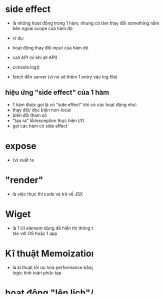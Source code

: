 # side effect

- là những hoạt động trong 1 hàm, nhưng có làm thay đổi something nằm bên ngoài scope của hàm đó

- ví dụ:
- hoạt động thay đổi input của hàm đó
- call API (vì khi all API)
- console.log()
- fetch đến server (vì nó sẽ thêm 1 entry vào log file)
<!-- SOURCE:  https://daveceddia.com/react-redux-immutability-guide/#what-is-immutability -->


## hiệu ứng "side effect" của 1 hàm

- 1 hàm được gọi là có "side effect" khi có các hoạt động như:
- thay đổi/ đọc biến non-local
- biến đổi tham số
- "tạo ra" lỗi/exception
  thực hiện I/O
- gọi các hàm có side effect

# expose
- (v) xuất ra
# "render"

- là việc thực thi code và trả về JSX

# Wiget

- là 1 UI element dùng để hiển thị thông tin, hoặc làm công cụ để tương tác với OS hoặc 1 app

# Kĩ thuật Memoization

- là kĩ thuật tối ưu hóa performance bằng cách cache lại kết quả của các logic tính toán phức tạp

# hoạt động "lên lịch"/schedule

- là thực hiện 1 hành động trong tương lai, sau 1 khoảng thời gian cho trước

# "lag behind"

# reactive value

- reactive value có thể là: prop, state, và các biến và các hàm được khai báo trực tiếp trong component

# best practice ??

# escape hatch

# snapshot

# error prone

# expose

- xuất biến/type ra ??

# shallow comparison / so sánh nông

- là so sánh địa chỉ của chúng
- vd: Object.is() là phép so sánh nông

# refactor

- là việc tái cấu trúc code mà không làm ảnh hưởng đến chức năng

